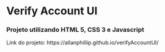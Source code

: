 <h1>Verify Account UI</h1>

<h3>Projeto utilizando HTML 5, CSS 3 e Javascript</h3>

<p> Link do projeto: https://allanphillip.github.io/verifyAccountUI/</p>